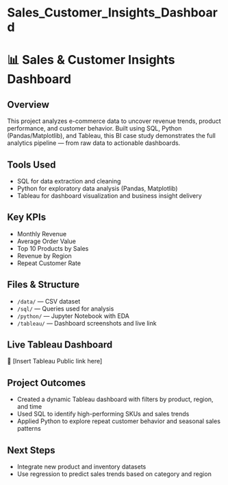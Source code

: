 # Sales_Customer_Insights_Dashboard
# 📊 Sales & Customer Insights Dashboard

## Overview
This project analyzes e-commerce data to uncover revenue trends, product performance, and customer behavior. Built using SQL, Python (Pandas/Matplotlib), and Tableau, this BI case study demonstrates the full analytics pipeline — from raw data to actionable dashboards.

## Tools Used
- SQL for data extraction and cleaning
- Python for exploratory data analysis (Pandas, Matplotlib)
- Tableau for dashboard visualization and business insight delivery

## Key KPIs
- Monthly Revenue
- Average Order Value
- Top 10 Products by Sales
- Revenue by Region
- Repeat Customer Rate

## Files & Structure
- `/data/` — CSV dataset
- `/sql/` — Queries used for analysis
- `/python/` — Jupyter Notebook with EDA
- `/tableau/` — Dashboard screenshots and live link

## Live Tableau Dashboard
🔗 [Insert Tableau Public link here]

## Project Outcomes
- Created a dynamic Tableau dashboard with filters by product, region, and time
- Used SQL to identify high-performing SKUs and sales trends
- Applied Python to explore repeat customer behavior and seasonal sales patterns

## Next Steps
- Integrate new product and inventory datasets
- Use regression to predict sales trends based on category and region
